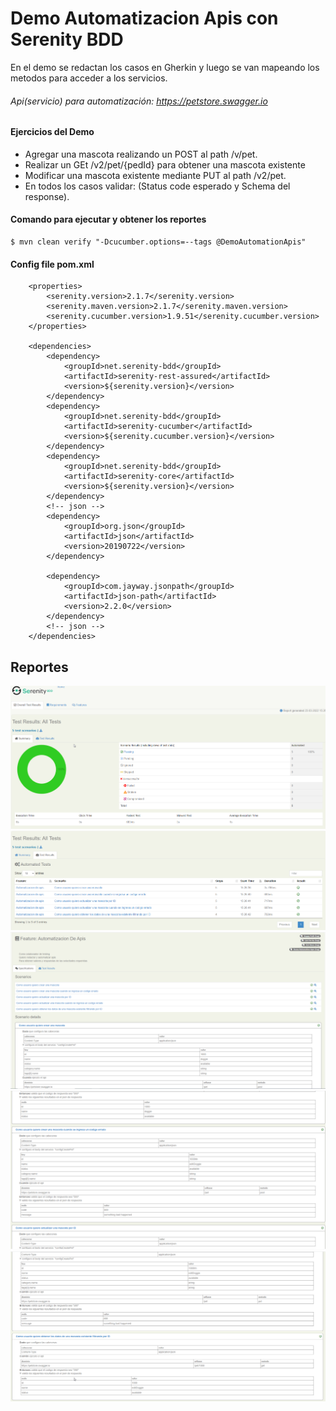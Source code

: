 # Demo Automatizacion Apis con Serenity BDD

En el demo se redactan los casos en Gherkin y luego se van mapeando los metodos para acceder a los servicios.

###### Api(servicio) para automatización: https://petstore.swagger.io

#### Ejercicios del Demo

- Agregar una mascota realizando un POST al path /v/pet.
- Realizar un GEt /v2/pet/{pedId} para obtener una mascota existente
- Modificar una mascota existente mediante PUT al path /v2/pet.
- En todos los casos validar: (Status code esperado y Schema del response).


#### Comando para ejecutar y obtener los reportes

```
$ mvn clean verify "-Dcucumber.options=--tags @DemoAutomationApis"
```

#### Config file pom.xml

```
    <properties>
        <serenity.version>2.1.7</serenity.version>
        <serenity.maven.version>2.1.7</serenity.maven.version>
        <serenity.cucumber.version>1.9.51</serenity.cucumber.version>
    </properties>
    
    <dependencies>
        <dependency>
            <groupId>net.serenity-bdd</groupId>
            <artifactId>serenity-rest-assured</artifactId>
            <version>${serenity.version}</version>
        </dependency>
        <dependency>
            <groupId>net.serenity-bdd</groupId>
            <artifactId>serenity-cucumber</artifactId>
            <version>${serenity.cucumber.version}</version>
        </dependency>
        <dependency>
            <groupId>net.serenity-bdd</groupId>
            <artifactId>serenity-core</artifactId>
            <version>${serenity.version}</version>
        </dependency>
        <!-- json -->
        <dependency>
            <groupId>org.json</groupId>
            <artifactId>json</artifactId>
            <version>20190722</version>
        </dependency>

        <dependency>
            <groupId>com.jayway.jsonpath</groupId>
            <artifactId>json-path</artifactId>
            <version>2.2.0</version>
        </dependency>
        <!-- json -->
    </dependencies>
```

## Reportes

![Reporte01](src/assets/images/Screenshot_1.png)
![Reporte02](src/assets/images/Screenshot_2.png)
![Reporte03](src/assets/images/Screenshot_3.png)
![Reporte04](src/assets/images/Screenshot_4.png)
![Reporte05](src/assets/images/Screenshot_5.png)